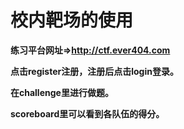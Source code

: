# **校内靶场的使用**



**练习平台网址⇒http://ctf.ever404.com**

**点击register注册，注册后点击login登录。**

**在challenge里进行做题。**

**scoreboard里可以看到各队伍的得分。**

